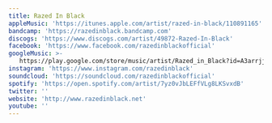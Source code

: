 ```yaml
---
title: Razed In Black
appleMusic: 'https://itunes.apple.com/artist/razed-in-black/110891165'
bandcamp: 'https://razedinblack.bandcamp.com'
discogs: 'https://www.discogs.com/artist/49872-Razed-In-Black'
facebook: 'https://www.facebook.com/razedinblackofficial'
googleMusic: >-
   https://play.google.com/store/music/artist/Razed_in_Black?id=A3arrjjhh7jgfex57lvtmfyknmq
instagram: 'https://www.instagram.com/razedinblack'
soundcloud: 'https://soundcloud.com/razedinblackofficial'
spotify: 'https://open.spotify.com/artist/7yz0vJbLEFfVLg8LKSvxdB'
twitter: ''
website: 'http://www.razedinblack.net'
youtube: ''
---
```

